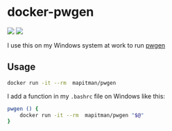 # docker-pwgen
[![](https://images.microbadger.com/badges/image/mapitman/pwgen.svg)](https://microbadger.com/images/mapitman/pwgen "Get your own image badge on microbadger.com") [![](https://images.microbadger.com/badges/version/mapitman/pwgen.svg)](https://microbadger.com/images/mapitman/pwgen "Get your own version badge on microbadger.com")

I use this on my Windows system at work to run [pwgen](https://sourceforge.net/projects/pwgen/)

## Usage

```sh
docker run -it --rm  mapitman/pwgen
```

I add a function in my `.bashrc` file on Windows like this:

```sh
pwgen () {
    docker run -it --rm  mapitman/pwgen "$@"
}
```
